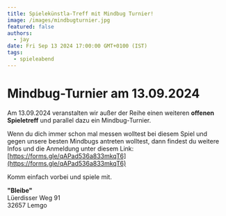 ```yaml
---
title: Spielekünstla-Treff mit Mindbug Turnier!
image: /images/mindbugturnier.jpg
featured: false
authors:
  - jay
date: Fri Sep 13 2024 17:00:00 GMT+0100 (IST)
tags:
  - spieleabend
---
```


# Mindbug-Turnier am 13.09.2024

Am 13.09.2024 veranstalten wir außer der Reihe einen weiteren **offenen Spieletreff** und parallel dazu ein Mindbug-Turnier.

Wenn du dich immer schon mal messen wolltest bei diesem Spiel und gegen unsere besten Mindbugs antreten wolltest, dann findest du weitere Infos und die Anmeldung unter diesem Link:
[https://forms.gle/qAPad536a833mkqT6](https://forms.gle/qAPad536a833mkqT6)

Komm einfach vorbei und spiele mit.

__"Bleibe"__<br>
Lüerdisser Weg 91<br>
32657 Lemgo
